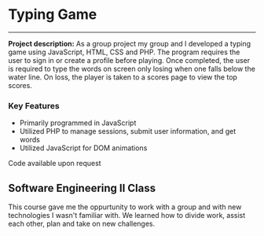# Typing Game
---

**Project description:** As a group project my group and I developed a typing game using JavaScript, HTML, CSS and PHP. The program requires the user to sign in or create a profile before playing. Once completed, the user is required to type the words on screen only losing when one falls below the water line. On loss, the player is taken to a scores page to view the top scores.

### Key Features
* Primarily programmed in JavaScript
* Utilized PHP to manage sessions, submit user information, and get words
* Utilized JavaScript for DOM animations

Code available upon request

## Software Engineering II Class
This course gave me the oppurtunity to work with a group and with new technologies I wasn't familiar with. We learned how to divide work, assist each other, plan and take on new challenges.
